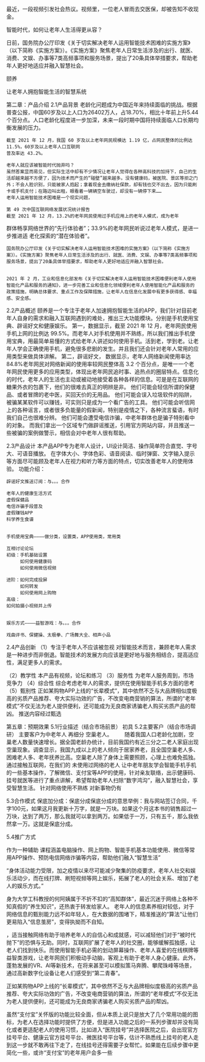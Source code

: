 最近，一段视频引发社会热议。视频里，一位老人冒雨去交医保，却被告知不收现金。

智能时代，如何让老年人生活得更从容？

日前，国务院办公厅印发《关于切实解决老年人运用智能技术困难的实施方案》（以下简称《实施方案》）。《实施方案》聚焦老年人日常生活涉及的出行、就医、消费、文娱、办事等7类高频事项和服务场景，提出了20条具体举措要求，帮助老年人更好地适应并融入智慧社会。

颐养


让老年人拥抱智能生活的智慧系统

第二章：产品介绍
2.1产品背景
    老龄化问题成为中国近年来持续面临的挑战。根据普查公报，中国60岁及以上人口为26402万人，占18.70%，相比十年前上升5.44个百分点。人口老龄化程度进一步加深，未来一段时期中国将持续面临人口长期均衡发展的压力。
    
    截至 2021 年 12 月，我国 60 岁及以上老年网民规模达 1.19 亿，占网民整体的比例达 11.5%，60岁及以上老年人口互联网
    普及率达 43.2%。

    老年人就应该被智能时代抛弃吗？
    虽然答案显而易见，但实际生活中却有不少情况让老年人觉得在各种高科技的加持下，自己的生活却越来越不方便了，因为技术而产生的“碰壁”越来越多。没有健康码，被医院、景区等拒之门外；不会人脸识别，只能被家人抱起；拿着现金去缴纳社保款，却有钱也交不出去，因为只能刷卡或手机支付；在路边叫出租，眼看着一辆辆空车驶过，却没有一辆停下来……
    老年人运用智能技术困难是一个现实问题，

    第 49 次中国互联网络发展状况统计报告
    截至 2021 年 12 月，13.2%的老年网民使用过手机应用上的老年人模式，成为老年
群体畅享网络世界的“先行体验者”；33.9%的老年网民听说过老年人模式，是进一步推进适
老化探索的“潜在体验者”。

    国务院办公厅印发《关于切实解决老年人运用智能技术困难的实施方案》（以下简称《实施方案》）。《实施方案》聚焦老年人日常生活涉及的出行、就医、消费、文娱、办事等7类高频事项和服务场景，提出了20条具体举措要求，帮助老年人更好地适应并融入智慧社会。
    
    
    2021 年 2 月，工业和信息化部发布《关于切实解决老年人运用智能技术困难便利老年人使用智能化产品和服务的通知》，进一步完善工业和信息化领域便利老年人使用智能化产品和服务的政策措施，明确总体要求、重点工作及保障措施，让老年人在信息化发展中有更多获得感、幸福感、安全感。


2.2产品概述
    颐养是一个专注于老年人加速拥抱智能生活的APP，我们针对目前老年人自身的需求和融入互联网遇到的难处，推出三大功能模块。分别是手机使用宝典、辟谣好文和健康娱乐。
    第一，数据显示，截至 2021 年 12 月，老年网民使用手机上网的比例达 99.5%。而老年人对手机使用并不熟练，所以我们推出手机使用宝典，用最简单易懂的方式给老年人讲述如何使用手机。活到老，学到老。让老年人学会正确使用手机，避免很多悲剧的发生。并且我们还会针对老年人常用的应用类型来做具体讲解。
    第二，辟谣好文，
    数据显示，老年人网络新闻使用率达84.8%老年网民对网络新闻的使用率较网民整体高 3.2 个百分点，是唯一一个老年网民使用更多的应用类型，体现出老年网民追时事、追热点的圈层特点。信息化的时代，老年人的生活也主动或被动地接受着各种各样的信息。可是是在互联网的糖果外衣的包裹下，他们的很难去真正的明辨是非。
    他们可能会轻信所谓的保健品、或者冒牌的老中医，买回天价的无用品。
他们可能会误入垃圾软件的陷阱，被骗某某软件可以赚钱，可实则只是成为一个看广告的工具。
他们可能会听信网上的各种谣言，或者很多负能量的假新闻，特别是疫情之下，各种流言蜚语，有时我们自己也很难分辨。
他们可能会遭受电信诈骗，中老年群体也是骗子特别看中的对象。
而我们拿出一个区域专门做辟谣推送，引用官方网站内容，并且推送一些被骗的案例做警示，相信会对中老年人很有帮助。



2.3产品设计
    本产品APP专为老年人设计，UI设计简洁、操作简单符合直觉、字号大、可语音播放。
    在字体大小、字体色彩、语音阅读、临时弹窗、文字输入提示等方面尽可能顾及老年人在视力和听力等方面的特点，切实改善老年人的使用体验。
    功能介绍：

    

    辟谣好文推送订阅：与。。。合作
    
    老年人的健康生活方式
    虚假保健品
    电信诈骗手段普及
    虚假赚钱APP
    科学养生食谱


    手机使用宝典————做分类，设置类，APP使用类，常用类
    
    互相讨论论坛
    初级：手机基础设置
         如何使用健康码
         如何使用微信视频
         
    进阶：如何完成投屏
         如何转发
         如何使用网上购物
    高级：
    如何拍摄小视频并上传
    

    娱乐方式————益智游戏：与。。。合作                       
    
    戏曲评书、保健操、太极拳、广场舞大全、相声小品


    

    

2.4产品创新
（1）专注于老年人不应该被忽视
对智能技术而言，兼顾老年人需求是一种进步而非倒退。智能技术的发展方向应该是更好地与服务相结合，提高适应性，满足更多人的需求。

（2）教学性
    本产品有视频，论坛和练习
（3）服务性
    为老年人服务周到，市场竞争力
（4）综合性
    综合考虑老年人的需求，提供在使用智能手机多方面的思考
（5）甄别性
    正如某购物APP上线的“长辈模式”，其中依然不乏与大品牌相似度极高的劣质产品推荐、夸大实际功效的广告，不改变电商营销的算法，所谓的“老年模式”不仅无法为老人提供便利，还可能成为无良商家诱骗老人购买劣质产品的帮凶。
    推送内容经过甄选

第五章：预期效果
5.1行业描述（结合市场前景）
    初具
5.2主要客户（结合市场调研）
    主要客户为中老年人
    再细分
    空巢老人。
    　　随着我国人口老龄化加剧，空巢老人数量快速增长。据全国老龄办统计，目前我国约有近三分之二老人家庭出现空巢现象。调查显示，我国九成以上的老人倾向于居家养老，且全国空巢老人多、困难老人多、老年抚养比高。空巢老人除了身体上需要照顾，心理上也难免孤独。通过接触互联网，在我们的
    未使用过网络的老人
        让中老年朋友学会智能手机手机的一些基本操作，了解微信、支付宝等APP的使用，针对亲友联络，出示健康码、挂号就医等进行了重点讲解，希望帮助老年人扫除“数字鸿沟”，融入智慧社会，享受智慧生活。
    针对网络使用不熟练
    对新事物仍有

5.3合作模式
保底加分成：保底分成保底分成的意思举例：我与网站签订合同，千字100元，如果这月我更新十万字，就是一万块。如果这个月这本书的销售超过一万块，达到了两万，那么我就可以拿到两万。如果低于一万，只有五千，那么我依然拿一万。这就是保底分成。
    
    
5.4推广方式



作为一种辅助
课程涵盖电脑操作、网上购物、智能手机基本功能使用、微信等常用APP操作、预防电信网络诈骗等内容，帮助他们融入“智慧生活”


“身体活动能力受限，加之疫情以来尽可能减少聚集的防疫要求，老年人社交和娱乐活动少，而在线打牌、刷短视频等网上娱乐，拓展了老人的社会关系、增加了老人的娱乐方式。”

身为大学工科教授的何阿姨属于不折不扣的“高知群体”，最近沉迷于网络上各种不知真假的“养生知识”，还热衷于转发给家人。
老年人的信息素养相对较低，对于网络信息的甄别能力远不如年轻人，在大数据的围堵下，精准推送的“算法”让他们更易陷入“信息茧房”，变得执拗而不自知。


，适当接触网络有助于培养老年人的自信心和成就感，可以减轻他们对于“被时代抛下”的恐惧与无助。同时，互联网扩展了老年人的社交圈，能够缓解孤独感，让老人们找到快乐。而使用智能手机必需的划动屏幕操作、老年人喜爱的在线棋牌等益智类游戏，让老年网民们积极动手动脑，客观上有助于老年人身心健康。此外，蓬勃发展的VR、AI等新技术，在将来甚至可以模拟策马奔腾、攀爬珠峰等场景，通过高新数字化设备让老人们感受到“第二青春”。


正如某购物APP上线的“长辈模式”，其中依然不乏与大品牌相似度极高的劣质产品推荐、夸大实际功效的广告，不改变电商营销的算法，所谓的“老年模式”不仅无法为老人提供便利，还可能成为无良商家诱骗老人购买劣质产品的帮凶。

虽然“支付宝”关怀版的功能比较全面，但从本质上说只是放大了几个常用功能的图标，为老人在选择功能时提供了方便，但是进入功能之后的一系列步骤却并没有简化或者更适配老人的使用习惯，比如进入“医院挂号”并选择医院之后，会出现官方挂号平台、健康云官方挂号平台、微医挂号平台等，估计不熟悉线上挂号的老人走到这一步就不敢再往下走了，在线挂号还得需要子女帮忙。如果能在后续步骤中更简化一些，或许“支付宝”的老年用户会多一些
